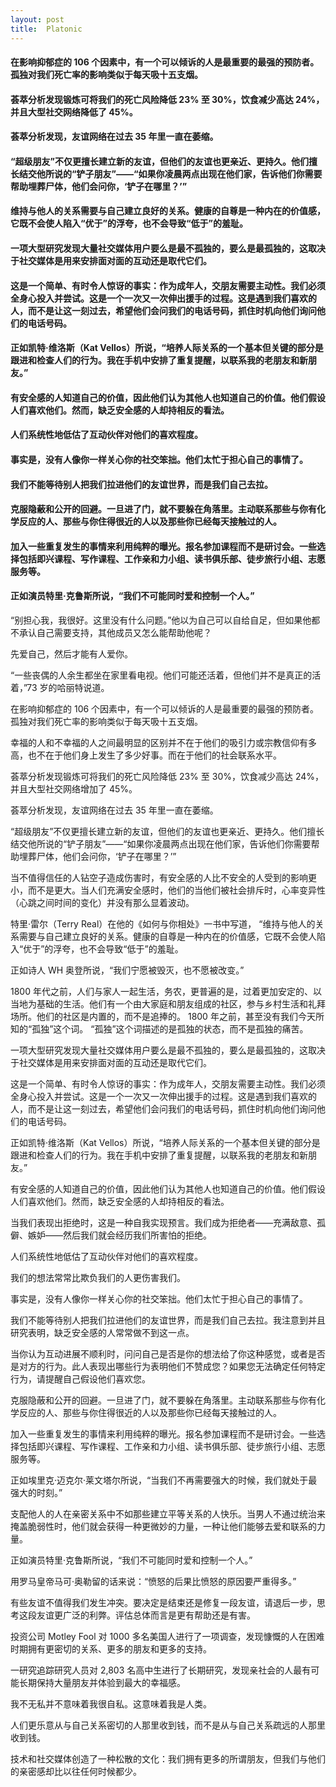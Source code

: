 ```yaml
---
layout: post
title:  Platonic
---
```

#### 在影响抑郁症的 106 个因素中，有一个可以倾诉的人是最重要的最强的预防者。孤独对我们死亡率的影响类似于每天吸十五支烟。
#### 荟萃分析发现锻炼可将我们的死亡风险降低 23% 至 30%，饮食减少高达 24%，并且大型社交网络降低了 45%。
#### 荟萃分析发现，友谊网络在过去 35 年里一直在萎缩。
#### “超级朋友”不仅更擅长建立新的友谊，但他们的友谊也更亲近、更持久。他们擅长结交他所说的“铲子朋友”——“如果你凌晨两点出现在他们家，告诉他们你需要帮助埋葬尸体，他们会问你，‘铲子在哪里？’”
#### 维持与他人的关系需要与自己建立良好的关系。健康的自尊是一种内在的价值感，它既不会使人陷入“优于”的浮夸，也不会导致“低于”的羞耻。
#### 一项大型研究发现大量社交媒体用户要么是最不孤独的，要么是最孤独的，这取决于社交媒体是用来安排面对面的互动还是取代它们。
#### 这是一个简单、有时令人惊讶的事实：作为成年人，交朋友需要主动性。我们必须全身心投入并尝试。这是一个一次又一次伸出援手的过程。这是遇到我们喜欢的人，而不是让这一刻过去，希望他们会问我们的电话号码，抓住时机向他们询问他们的电话号码。
#### 正如凯特·维洛斯（Kat Vellos）所说，“培养人际关系的一个基本但关键的部分是跟进和检查人们的行为。我在手机中安排了重复提醒，以联系我的老朋友和新朋友。”
#### 有安全感的人知道自己的价值，因此他们认为其他人也知道自己的价值。他们假设人们喜欢他们。然而，缺乏安全感的人却持相反的看法。
#### 人们系统性地低估了互动伙伴对他们的喜欢程度。
#### 事实是，没有人像你一样关心你的社交笨拙。他们太忙于担心自己的事情了。
#### 我们不能等待别人把我们拉进他们的友谊世界，而是我们自己去拉。
#### 克服隐蔽和公开的回避。一旦进了门，就不要躲在角落里。主动联系那些与你有化学反应的人、那些与你住得很近的人以及那些你已经每天接触过的人。
#### 加入一些重复发生的事情来利用纯粹的曝光。报名参加课程而不是研讨会。一些选择包括即兴课程、写作课程、工作亲和力小组、读书俱乐部、徒步旅行小组、志愿服务等。
#### 正如演员特里·克鲁斯所说，“我们不可能同时爱和控制一个人。”
<!-- more -->
“别担心我，我很好。这里没有什么问题。”他以为自己可以自给自足，但如果他都不承认自己需要支持，其他成员又怎么能帮助他呢？

先爱自己，然后才能有人爱你。

“一些丧偶的人余生都坐在家里看电视。他们可能还活着，但他们并不是真正的活着，”73 岁的哈丽特说道。

在影响抑郁症的 106 个因素中，有一个可以倾诉的人是最重要的最强的预防者。孤独对我们死亡率的影响类似于每天吸十五支烟。

幸福的人和不幸福的人之间最明显的区别并不在于他们的吸引力或宗教信仰有多高，也不在于他们身上发生了多少好事。而在于他们的社会联系水平。

荟萃分析发现锻炼可将我们的死亡风险降低 23% 至 30%，饮食减少高达 24%，并且大型社交网络增加了 45%。

荟萃分析发现，友谊网络在过去 35 年里一直在萎缩。

“超级朋友”不仅更擅长建立新的友谊，但他们的友谊也更亲近、更持久。他们擅长结交他所说的“铲子朋友”——“如果你凌晨两点出现在他们家，告诉他们你需要帮助埋葬尸体，他们会问你，‘铲子在哪里？’”

当不值得信任的人钻空子造成伤害时，有安全感的人比不安全的人受到的影响更小，而不是更大。当人们充满安全感时，他们的当他们被社会排斥时，心率变异性（心跳之间时间的变化）并没有那么显着波动。

特里·雷尔（Terry Real）在他的《如何与你相处》一书中写道， “维持与他人的关系需要与自己建立良好的关系。健康的自尊是一种内在的价值感，它既不会使人陷入“优于”的浮夸，也不会导致“低于”的羞耻。

正如诗人 WH 奥登所说，“我们宁愿被毁灭，也不愿被改变。”

1800 年代之前，人们与家人一起生活，务农，更普遍的是，过着更加安定的、以当地为基础的生活。他们有一个由大家庭和朋友组成的社区，参与乡村生活和礼拜场所。他们的社区是内置的，而不是追捧的。 1800 年之前，甚至没有我们今天所知的“孤独”这个词。 “孤独”这个词描述的是孤独的状态，而不是孤独的痛苦。

一项大型研究发现大量社交媒体用户要么是最不孤独的，要么是最孤独的，这取决于社交媒体是用来安排面对面的互动还是取代它们。

这是一个简单、有时令人惊讶的事实：作为成年人，交朋友需要主动性。我们必须全身心投入并尝试。这是一个一次又一次伸出援手的过程。这是遇到我们喜欢的人，而不是让这一刻过去，希望他们会问我们的电话号码，抓住时机向他们询问他们的电话号码。

正如凯特·维洛斯（Kat Vellos）所说，“培养人际关系的一个基本但关键的部分是跟进和检查人们的行为。我在手机中安排了重复提醒，以联系我的老朋友和新朋友。”

有安全感的人知道自己的价值，因此他们认为其他人也知道自己的价值。他们假设人们喜欢他们。然而，缺乏安全感的人却持相反的看法。

当我们表现出拒绝时，这是一种自我实现预言。我们成为拒绝者——充满敌意、孤僻、嫉妒——然后我们就会经历我们所害怕的拒绝。

人们系统性地低估了互动伙伴对他们的喜欢程度。

我们的想法常常比欺负我们的人更伤害我们。

事实是，没有人像你一样关心你的社交笨拙。他们太忙于担心自己的事情了。

我们不能等待别人把我们拉进他们的友谊世界，而是我们自己去拉。我注意到并且研究表明，缺乏安全感的人常常做不到这一点。

当你认为互动进展不顺利时，问问自己是否是你的想法给了你这种感觉，或者是否是对方的行为。此人表现出哪些行为表明他们不赞成您？如果您无法确定任何特定行为，请提醒自己假设他们喜欢您。

克服隐蔽和公开的回避。一旦进了门，就不要躲在角落里。主动联系那些与你有化学反应的人、那些与你住得很近的人以及那些你已经每天接触过的人。

加入一些重复发生的事情来利用纯粹的曝光。报名参加课程而不是研讨会。一些选择包括即兴课程、写作课程、工作亲和力小组、读书俱乐部、徒步旅行小组、志愿服务等。

正如埃里克·迈克尔·莱文塔尔所说，“当我们不再需要强大的时候，我们就处于最强大的时刻。”

支配他人的人在亲密关系中不如那些建立平等关系的人快乐。当男人不通过统治来掩盖脆弱性时，他们就会获得一种更微妙的力量，一种让他们能够去爱和联系的力量。

正如演员特里·克鲁斯所说，“我们不可能同时爱和控制一个人。”

用罗马皇帝马可·奥勒留的话来说：“愤怒的后果比愤怒的原因要严重得多。”

有些友谊不值得我们发生冲突。要决定是结束还是修复一段友谊，请退后一步，思考这段友谊更广泛的利弊。评估总体而言是更有帮助还是有害。

投资公司 Motley Fool 对 1000 多名美国人进行了一项调查，发现慷慨的人在困难时期拥有更密切的关系、更多的朋友和更多的支持。

一研究追踪研究人员对 2,803 名高中生进行了长期研究，发现亲社会的人最有可能长期保持大量朋友并体验到最大的幸福感。

我不无私并不意味着我很自私。这意味着我是人类。

人们更乐意从与自己关系密切的人那里收到钱，而不是从与自己关系疏远的人那里收到钱。

技术和社交媒体创造了一种松散的文化：我们拥有更多的所谓朋友，但我们与他们的亲密感却比以往任何时候都少。

